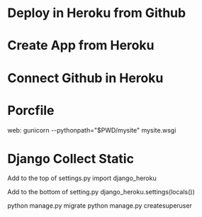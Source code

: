 # Deploy in Heroku from Github

# Create App from Heroku

# Connect Github in Heroku

# Porcfile
web: gunicorn --pythonpath="$PWD/mysite" mysite.wsgi

# Django Collect Static
Add to the top of settings.py 
import django_heroku

Add to the bottom of setting.py 
django_heroku.settings(locals())


python manage.py migrate
python manage.py createsuperuser
